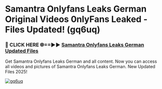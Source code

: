 # Samantra Onlyfans Leaks German Original Videos 0nlyFans Leaked - Files Updated! (gq6uq)

<h3>🔴 CLICK HERE 🌐==►► <a href="https://tinyurl.com/2m67pmp6" rel="nofollow">Samantra Onlyfans Leaks German Updated Files</a></h3>

Get Samantra Onlyfans Leaks German and all content. Now you can access all videos and pictures of Samantra Onlyfans Leaks German. New Updated Files 2025!

[![gq6uq](https://i.imgur.com/H4QAA4z.gif)](https://tinyurl.com/2m67pmp6)
